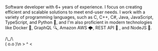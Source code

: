 Software developer with 6+ years of experience. I focus on creating efficient and scalable solutions to meet end-user needs. I work with a variety of programming languages, such as C, C++, C#, Java, JavaScript, TypeScript, and Python 🐍, and I'm also proficient in modern technologies like Docker 🐳, GraphQL 🔍, Amazon AWS 🌩️, REST API 📡 , and NodeJS 🚀.

/\\_/\\  
( o.o )\n
 \> \^ \<
